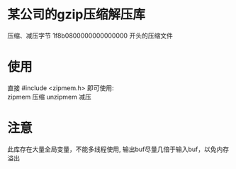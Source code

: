 ﻿某公司的gzip压缩解压库
===================================================
压缩、减压字节 1f8b0800000000000000 开头的压缩文件 


# 使用
直接  #include <zipmem.h> 
即可使用:  
zipmem      压缩 
unzipmem    减压 

# 注意
此库存在大量全局变量，不能多线程使用, 输出buf尽量几倍于输入buf，以免内存溢出 